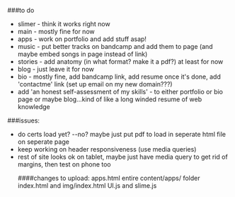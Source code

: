 

###to do
* slimer - think it works right now
* main - mostly fine for now
* apps - work on portfolio and add stuff asap!
* music - put better tracks on bandcamp and add them to page (and maybe embed songs in page instead of link)
* stories - add anatomy (in what format?  make it a pdf?) at least for now
* blog - just leave it for now
* bio - mostly fine, add bandcamp link, add resume once it's done, add 'contactme' link (set up email on my new domain???)
* add 'an honest self-assessment of my skills' - to either portfolio or bio page or maybe blog...kind of like a long winded resume of web knowledge



###issues:
* do certs load yet? --no?  maybe just put pdf <object> to load in seperate html file on seperate page
* keep working on header responsiveness (use media queries)
* rest of site looks ok on tablet, maybe just have media query to get rid of margins, then test on phone too



####changes to upload:
apps.html
entire content/apps/ folder
index.html and img/index.html
UI.js and slime.js
